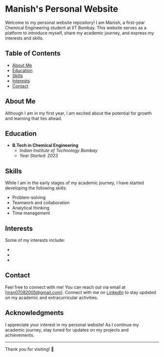 # Manish's Personal Website

Welcome to my personal website repository! I am Manish, a first-year Chemical Engineering student at IIT Bombay. This website serves as a platform to introduce myself, share my academic journey, and express my interests and skills.

## Table of Contents
- [About Me](#about-me)
- [Education](#education)
- [Skills](#skills)
- [Interests](#interests)
- [Contact](#contact)

## About Me
Although I am in my first year, I am excited about the potential for growth and learning that lies ahead.

## Education
- **B.Tech in Chemical Engineering**
  - *Indian Institute of Technology Bombay*
  - *Year Started: 2023*

## Skills
While I am in the early stages of my academic journey, I have started developing the following skills:

- Problem-solving
- Teamwork and collaboration
- Analytical thinking
- Time management

## Interests
Some of my interests include:

-
-
-

## Contact
Feel free to connect with me! You can reach out via email at [msn07082005@gmail.com]. Connect with me on [LinkedIn](www.linkedin.com/in/manish-singh785) to stay updated on my academic and extracurricular activities.

## Acknowledgments
I appreciate your interest in my personal website! As I continue my academic journey, stay tuned for updates on my projects and achievements.

---

Thank you for visiting! 🚀

